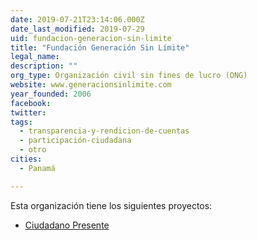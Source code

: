 ```yaml
---
date: 2019-07-21T23:14:06.000Z
date_last_modified: 2019-07-29
uid: fundacion-generacion-sin-limite
title: "Fundación Generación Sin Límite"
legal_name: 
description: ""
org_type: Organización civil sin fines de lucro (ONG)
website: www.generacionsinlimite.com
year_founded: 2006
facebook: 
twitter: 
tags:
  - transparencia-y-rendicion-de-cuentas
  - participación-ciudadana
  - otro
cities: 
  - Panamá

---
```


Esta organización tiene los siguientes proyectos:

- [Ciudadano Presente](/proyectos/ciudadano-presente)
